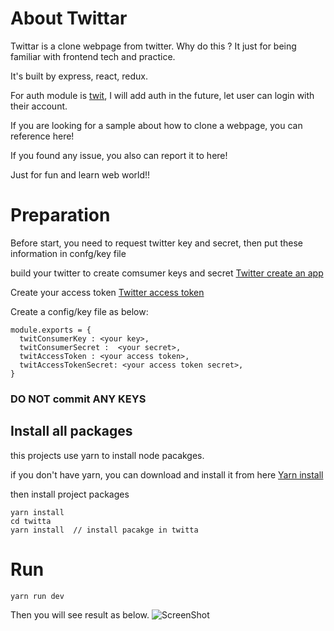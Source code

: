 # About Twittar
Twittar is a clone webpage from twitter.
Why do this ? It just for being familiar with frontend tech and practice.

It's built by express, react, redux.

For auth module is [twit](https://github.com/ttezel/twit), I will add auth in the future, let user can login with their account.

If you are looking for a sample about how to clone a webpage, you can reference here!

If you found any issue, you also can report it to here!

Just for fun and learn web world!!

# Preparation

Before start, you need to request twitter key and secret, then put these information in confg/key file

build your twitter to create comsumer keys and secret
[Twitter create an app](https://developer.twitter.com/en/docs/basics/getting-started)

Create your access token
[Twitter access token](https://developer.twitter.com/en/docs/basics/authentication/guides/access-tokens)

Create a config/key file as below:


    module.exports = {
      twitConsumerKey : <your key>,
      twitConsumerSecret :  <your secret>,
      twitAccessToken : <your access token>,
      twitAccessTokenSecret: <your access token secret>,
    }

### DO NOT commit ANY KEYS

## Install all packages 
this projects use yarn to install node pacakges.

if you don't have yarn, you can download and install it from here [Yarn install](https://yarnpkg.com/en/docs/install)

then install project packages



    yarn install
    cd twitta
    yarn install  // install pacakge in twitta 


# Run 
    yarn run dev

Then you will see result as below.
![ScreenShot](https://raw.github.com/fwfly/twittar/master/.screenshot/twittar.jpg)

